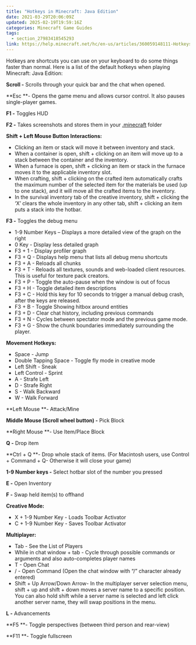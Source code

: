 ```yaml
---
title: "Hotkeys in Minecraft: Java Edition"
date: 2021-03-29T20:06:09Z
updated: 2025-02-19T19:59:16Z
categories: Minecraft Game Guides
tags:
  - section_27983418545293
link: https://help.minecraft.net/hc/en-us/articles/360059148111-Hotkeys-in-Minecraft-Java-Edition
---
```


Hotkeys are shortcuts you can use on your keyboard to do some things faster than normal. Here is a list of the default hotkeys when playing Minecraft: Java Edition:

**Scroll -** Scrolls through your quick bar and the chat when opened. 

**Esc **- Opens the game menu and allows cursor control. It also pauses single-player games. 

**F1 -** Toggles HUD 

**F2 -** Takes screenshots and stores them in your [.minecraft](../Backup-Restore/Find-Your-Minecraft-Java-Edition-Backup-World.md) folder 

**Shift + Left Mouse Button Interactions:** 

- Clicking an item or stack will move it between inventory and stack. 
- When a container is open, shift + clicking on an item will move up to a stack between the container and the inventory. 
- When a furnace is open, shift + clicking an item or stack in the furnace moves it to the applicable inventory slot. 
- When crafting, shift + clicking on the crafted item automatically crafts the maximum number of the selected item for the materials be used (up to one stack), and it will move all the crafted items to the inventory. 
- In the survival inventory tab of the creative inventory, shift + clicking the ‘X’ clears the whole inventory in any other tab, shift + clicking an item puts a stack into the hotbar. 

**F3 -** Toggles the debug menu 

- 1-9 Number Keys – Displays a more detailed view of the graph on the right 
- 0 Key - Display less detailed graph 
- F3 + 1 - Display profiler graph 
- F3 + Q - Displays help menu that lists all debug menu shortcuts 
- F3 + A - Reloads all chunks 
- F3 + T - Reloads all textures, sounds and web-loaded client resources. This is useful for texture pack creators. 
- F3 + P - Toggle the auto-pause when the window is out of focus 
- F3 + H - Toggle detailed item descriptions 
- F3 + C - Hold this key for 10 seconds to trigger a manual debug crash, after the keys are released. 
- F3 + B - Toggle Showing hitbox around entities 
- F3 + D - Clear chat history, including previous commands 
- F3 + N - Cycles between spectator mode and the previous game mode.
- F3 + G - Show the chunk boundaries immediately surrounding the player. 

**Movement Hotkeys:** 

- Space - Jump 
- Double Tapping Space - Toggle fly mode in creative mode 
- Left Shift - Sneak 
- Left Control - Sprint 
- A - Strafe Left 
- D - Strafe Right 
- S - Walk Backward 
- W - Walk Forward 

**Left Mouse **- Attack/Mine 

**Middle Mouse (Scroll wheel button) -** Pick Block 

**Right Mouse **- Use Item/Place Block 

**Q -** Drop item 

**Ctrl + Q **- Drop whole stack of items. (For Macintosh users, use Control + Command + Q- Otherwise it will close your game) 

**1-9 Number keys -** Select hotbar slot of the number you pressed 

**E -** Open Inventory 

**F -** Swap held item(s) to offhand 

**Creative Mode:** 

- X + 1-9 Number Key - Loads Toolbar Activator 
- C + 1-9 Number Key - Saves Toolbar Activator  

**Multiplayer:** 

- Tab - See the List of Players 
- While in chat window + tab - Cycle through possible commands or arguments and also auto-completes player names 
- T - Open Chat 
- / - Open Command (Open the chat window with “/” character already entered) 
- Shift + Up Arrow/Down Arrow- In the multiplayer server selection menu, shift + up and shift + down moves a server name to a specific position. You can also hold shift while a server name is selected and left click another server name, they will swap positions in the menu. 

**L -** Advancements 

**F5 **- Toggle perspectives (between third person and rear-view) 

**F11 **- Toggle fullscreen

